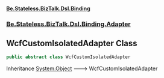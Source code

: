 #### [Be.Stateless.BizTalk.Dsl.Binding](README.md 'README')
### [Be.Stateless.BizTalk.Dsl.Binding.Adapter](Be.Stateless.BizTalk.Dsl.Binding.Adapter.md 'Be.Stateless.BizTalk.Dsl.Binding.Adapter')

## WcfCustomIsolatedAdapter Class

```csharp
public abstract class WcfCustomIsolatedAdapter
```

Inheritance [System.Object](https://docs.microsoft.com/en-us/dotnet/api/System.Object 'System.Object') &#129106; WcfCustomIsolatedAdapter
